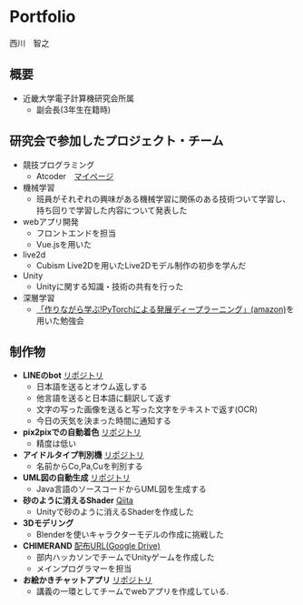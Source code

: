 # Portfolio
西川　智之
## 概要
- 近畿大学電子計算機研究会所属
    - 副会長(3年生在籍時) 

## 研究会で参加したプロジェクト・チーム
- 競技プログラミング 
    - Atcoder　[マイページ]((https://atcoder.jp/users/Tomoe6))
- 機械学習
    - 班員がそれぞれの興味がある機械学習に関係のある技術ついて学習し、持ち回りで学習した内容について発表した
- webアプリ開発
    - フロントエンドを担当
    - Vue.jsを用いた
- live2d
    - Cubism Live2Dを用いたLive2Dモデル制作の初歩を学んだ
- Unity
    - Unityに関する知識・技術の共有を行った
- 深層学習
    - [「作りながら学ぶ!PyTorchによる発展ディープラーニング」(amazon)](https://www.amazon.co.jp/dp/B07VPDVNKW)を用いた勉強会

## 制作物

- **LINEのbot** [リポジトリ](https://github.com/setsuha7242/LINEbot-MojiMoji-)
    - 日本語を送るとオウム返しする
    - 他言語を送ると日本語に翻訳して返す
    - 文字の写った画像を送ると写った文字をテキストで返す(OCR)
    - 今日の天気を決まった時間に通知する
- **pix2pixでの自動着色** [リポジトリ](https://github.com/setsuha7242/pix2pix_astolfo)
    - 精度は低い
- **アイドルタイプ判別機** [リポジトリ](https://github.com/setsuha7242/Idol_type_Cheaker)
    - 名前からCo,Pa,Cuを判別する
- **UML図の自動生成** [リポジトリ](https://github.com/setsuha7242/makeUxf)
    - Java言語のソースコードからUML図を生成する
- **砂のように消えるShader** [Qiita](https://qiita.com/Tomoe6/items/fd447bb2b4a77fb93a4e)
    - Unityで砂のように消えるShaderを作成した
- **3Dモデリング**
    - Blenderを使いキャラクターモデルの作成に挑戦した
- **CHIMERAND** [配布URL(Google Drive)](https://drive.google.com/drive/u/0/folders/11UyGX6TNc5eWUzLs7o0QXUKfu4GE-4nQ)
    - 部内ハッカソンでチームでUnityゲームを作成した
    - メインプログラマーを担当
- **お絵かきチャットアプリ** [リポジトリ](https://github.com/setsuha7242/DrawingChat)
    - 講義の一環としてチームでwebアプリを作成している.
